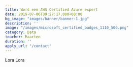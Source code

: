 ```yaml
---
title: Word een AWS Certified Azure expert
date: 2019-07-06T09:27:17.000+00:00
bg_image: "images/banner/banner-1.jpg"
description: ''
image: "/images/microsoft_certified_badges_1110_500.png"
category: Data
teacher: Maarten
duration: ''
apply_url: "/contact"
---
```

Lora Lora
